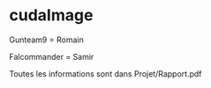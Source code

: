 # cudaImage

Gunteam9 = Romain

Falcommander = Samir

Toutes les informations sont dans Projet/Rapport.pdf
